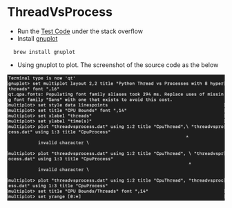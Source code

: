 # ThreadVsProcess
- Run the [Test Code] under the stack overflow
- Install [gnuplot] 
```
  brew install gnuplot
```
- Using gnuplot to plot. The screenshot of the source code as the below

![image1](https://github.com/BUEC500C1/video-Jie1995tbc/blob/master/Part%201/ThreadVsProcess/gnuplot_code1.png)




[Test Code]: https://stackoverflow.com/questions/3044580/multiprocessing-vs-threading-python
[gnuplot]: http://www.gnuplot.info/download.html
